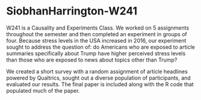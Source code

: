 # SiobhanHarrington-W241

W241 is a Causality and Experiments Class.  We worked on 5 assignments throughout the semester and then completed an experiment in groups of four.  Because stress levels in the USA increased in 2016, our experiment sought to address the question of: do Americans who are exposed to article summaries specifically about Trump have higher perceived stress levels than those who are exposed to news about topics other than Trump?  
 
We created a short survey with a random assignment of article headlines powered by Qualtrics, sought out a diverse population of participants, and evaluated our results.  The final paper is included along with the R code that populated much of the paper.
